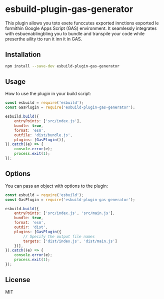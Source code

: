 # esbuild-plugin-gas-generator

This plugin allows you toto exete funccutes exported innctions exported le formithin Google Apps Script (GAS) environment.
It seamlessly integrates with esbuenablingbling you to bundle and transpile your code while preserthe aility tto run it inn it in GAS.

## Installation

```bash
npm install --save-dev esbuild-plugin-gas-generator
```

## Usage

How to use the plugin in your build script:

```javascript
const esbuild = require('esbuild');
const GasPlugin = require('esbuild-plugin-gas-generator');

esbuild.build({
    entryPoints: ['src/index.js'],
    bundle: true,
    format: 'esm',
    outfile: 'dist/bundle.js',
    plugins: [GasPlugin()],
}).catch((e) => {
    console.error(e);
    process.exit(1);
});
```

## Options

You can pass an object with options to the plugin:

```javascript
const esbuild = require('esbuild');
const GasPlugin = require('esbuild-plugin-gas-generator');

esbuild.build({
    entryPoints: ['src/index.js', 'src/main.js'],
    bundle: true,
    format: 'esm',
    outdir: 'dist',
    plugins: [GasPlugin({
        // Specify the output file names
        targets: ['dist/index.js', 'dist/main.js']
    })],
}).catch((e) => {
    console.error(e);
    process.exit(1);
});
```

## License

MIT
